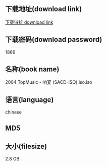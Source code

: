 ## 下载地址(download link)
[下载链接 download link](https://voluble-croquembouche-d321dc.netlify.app/?s=2004+TopMusic+-+%E5%93%8D%E5%AE%B4+%28SACD-ISO%29.iso)

## 下载密码(download password)
1866

## 名称(book name)
2004 TopMusic - 响宴 (SACD-ISO).iso.iso

## 语言(language)
chinese

## MD5


## 大小(filesize)
2.8 GB
